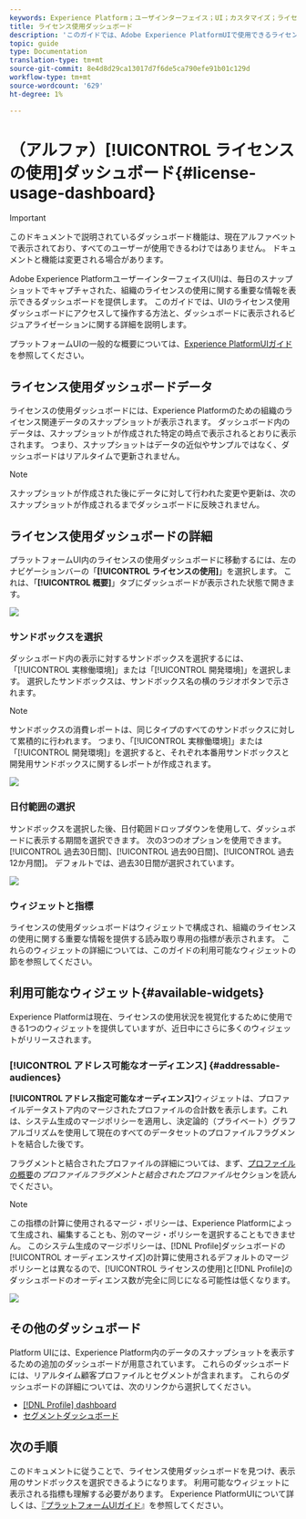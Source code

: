 ```yaml
---
keywords: Experience Platform；ユーザインターフェイス；UI；カスタマイズ；ライセンス使用ダッシュボード;ダッシュボード；ライセンス使用；エンタイトルメント；コンシューム
title: ライセンス使用ダッシュボード
description: 'このガイドでは、Adobe Experience PlatformUIで使用できるライセンスの使用ダッシュボードについて説明します。 '
topic: guide
type: Documentation
translation-type: tm+mt
source-git-commit: 8e4d8d29ca13017d7f6de5ca790efe91b01c129d
workflow-type: tm+mt
source-wordcount: '629'
ht-degree: 1%

---
```



# （アルファ）[!UICONTROL ライセンスの使用]ダッシュボード{#license-usage-dashboard}

>[!IMPORTANT]
>
>このドキュメントで説明されているダッシュボード機能は、現在アルファベットで表示されており、すべてのユーザーが使用できるわけではありません。 ドキュメントと機能は変更される場合があります。

Adobe Experience Platformユーザーインターフェイス(UI)は、毎日のスナップショットでキャプチャされた、組織のライセンスの使用に関する重要な情報を表示できるダッシュボードを提供します。 このガイドでは、UIのライセンス使用ダッシュボードにアクセスして操作する方法と、ダッシュボードに表示されるビジュアライゼーションに関する詳細を説明します。

プラットフォームUIの一般的な概要については、[Experience PlatformUIガイド](ui-guide.md)を参照してください。

## ライセンス使用ダッシュボードデータ

ライセンスの使用ダッシュボードには、Experience Platformのための組織のライセンス関連データのスナップショットが表示されます。 ダッシュボード内のデータは、スナップショットが作成された特定の時点で表示されるとおりに表示されます。 つまり、スナップショットはデータの近似やサンプルではなく、ダッシュボードはリアルタイムで更新されません。

>[!NOTE]
>
>スナップショットが作成された後にデータに対して行われた変更や更新は、次のスナップショットが作成されるまでダッシュボードに反映されません。

## ライセンス使用ダッシュボードの詳細

プラットフォームUI内のライセンスの使用ダッシュボードに移動するには、左のナビゲーションバーの「**[!UICONTROL ライセンスの使用]**」を選択します。 これは、「**[!UICONTROL 概要]**」タブにダッシュボードが表示された状態で開きます。

![](images/license-usage-dashboard/dashboard-overview.png)

### サンドボックスを選択

ダッシュボード内の表示に対するサンドボックスを選択するには、「[!UICONTROL 実稼働環境]」または「[!UICONTROL 開発環境]」を選択します。 選択したサンドボックスは、サンドボックス名の横のラジオボタンで示されます。

>[!NOTE]
>
>サンドボックスの消費レポートは、同じタイプのすべてのサンドボックスに対して累積的に行われます。 つまり、「[!UICONTROL 実稼働環境]」または「[!UICONTROL 開発環境]」を選択すると、それぞれ本番用サンドボックスと開発用サンドボックスに関するレポートが作成されます。

![](images/license-usage-dashboard/select-sandbox.png)

### 日付範囲の選択

サンドボックスを選択した後、日付範囲ドロップダウンを使用して、ダッシュボードに表示する期間を選択できます。 次の3つのオプションを使用できます。[!UICONTROL 過去30日間]、[!UICONTROL 過去90日間]、[!UICONTROL 過去12か月間]。 デフォルトでは、過去30日間が選択されています。

![](images/license-usage-dashboard/select-date-range.png)

### ウィジェットと指標

ライセンスの使用ダッシュボードはウィジェットで構成され、組織のライセンスの使用に関する重要な情報を提供する読み取り専用の指標が表示されます。 これらのウィジェットの詳細については、このガイドの利用可能なウィジェットの節を参照してください。

## 利用可能なウィジェット{#available-widgets}

Experience Platformは現在、ライセンスの使用状況を視覚化するために使用できる1つのウィジェットを提供していますが、近日中にさらに多くのウィジェットがリリースされます。

### [!UICONTROL アドレス可能なオーディエンス] {#addressable-audiences}

**[!UICONTROL アドレス指定可能なオーディエンス]**&#x200B;ウィジェットは、プロファイルデータストア内のマージされたプロファイルの合計数を表示します。これは、システム生成のマージポリシーを適用し、決定論的（プライベート）グラフアルゴリズムを使用して現在のすべてのデータセットのプロファイルフラグメントを結合した後です。

フラグメントと結合されたプロファイルの詳細については、まず、[プロファイルの概要](../profile/home.md)の&#x200B;*プロファイルフラグメントと結合されたプロファイル*&#x200B;セクションを読んでください。

>[!NOTE]
>
>この指標の計算に使用されるマージ・ポリシーは、Experience Platformによって生成され、編集することも、別のマージ・ポリシーを選択することもできません。 このシステム生成のマージポリシーは、[!DNL Profile]ダッシュボードの[!UICONTROL オーディエンスサイズ]の計算に使用されるデフォルトのマージポリシーとは異なるので、[!UICONTROL ライセンスの使用]と[!DNL Profile]のダッシュボードのオーディエンス数が完全に同じになる可能性は低くなります。

![](images/license-usage-dashboard/addressable-audiences.png)

## その他のダッシュボード

Platform UIには、Experience Platform内のデータのスナップショットを表示するための追加のダッシュボードが用意されています。 これらのダッシュボードには、リアルタイム顧客プロファイルとセグメントが含まれます。 これらのダッシュボードの詳細については、次のリンクから選択してください。

* [[!DNL Profile] dashboard](../profile/ui/profile-dashboard.md)
* [セグメントダッシュボード](../segmentation/ui/segment-dashboard.md)

## 次の手順

このドキュメントに従うことで、ライセンス使用ダッシュボードを見つけ、表示用のサンドボックスを選択できるようになります。 利用可能なウィジェットに表示される指標も理解する必要があります。 Experience PlatformUIについて詳しくは、[『プラットフォームUIガイド](ui-guide.md)』を参照してください。